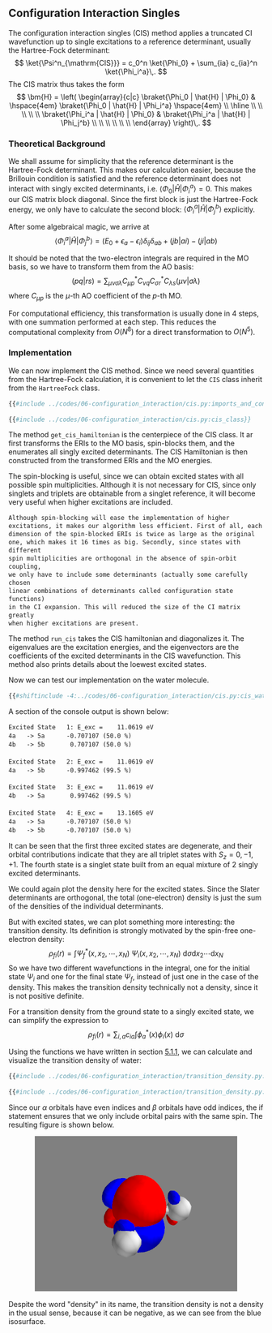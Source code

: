 ## Configuration Interaction Singles

The configuration interaction singles (CIS) method applies a truncated CI 
wavefunction up to single excitations to a reference determinant, usually 
the Hartree-Fock determinant:
$$
  \ket{\Psi^n_{\mathrm{CIS}}} = c_0^n \ket{\Phi_0} 
    + \sum_{ia} c_{ia}^n \ket{\Phi_i^a}\,.
$$
The CIS matrix thus takes the form
$$
  \bm{H} =
  \left(
  \begin{array}{c|c}
    \braket{\Phi_0 | \hat{H} | \Phi_0} 
      & \hspace{4em} \braket{\Phi_0 | \hat{H} | \Phi_i^a} \hspace{4em} \\ 
    \hline
    \\
    \\
    \\
    \\
    \\
    \braket{\Phi_i^a | \hat{H} | \Phi_0} & \braket{\Phi_i^a | \hat{H} | \Phi_j^b}
    \\
    \\
    \\
    \\
    \\
    \\
  \end{array}
  \right)\,.
$$

### Theoretical Background

We shall assume for simplicity that the reference determinant is the 
Hartree-Fock determinant. This makes our calculation easier, because 
the Brillouin condition is satisfied and the reference determinant does 
not interact with singly excited determinants, i.e. 
$\langle \Phi_0 | \hat{H} | \Phi_i^a \rangle = 0$. This makes our CIS 
matrix block diagonal. Since the first block is just the Hartree-Fock 
energy, we only have to calculate the second block: 
$\langle \Phi_i^a | \hat{H} | \Phi_j^b \rangle$ explicitly. 

After some algebraical magic, we arrive at 
$$
\langle \Phi_i^a | \hat{H} | \Phi_j^b \rangle = 
  (E_0 + \epsilon_a - \epsilon_i) \delta_{ij} \delta_{ab} + 
  (jb|ai) - (ji|ab)
$$

It should be noted that the two-electron integrals are required in the 
MO basis, so we have to transform them from the AO basis:
$$
(pq|rs) = \sum_{\mu \nu \sigma \lambda} 
  C_{\mu p}^* C_{\nu q} C_{\sigma r}^* 
  C_{\lambda s} (\mu \nu | \sigma \lambda)
$$
where $C_{\mu p}$ is the $\mu$-th AO coefficient of the 
$p$-th MO. 

For computational efficiency, this transformation is usually done
in 4 steps, with one summation performed at each step. This reduces
the computational complexity from $O(N^8)$ for a direct transformation
to $O(N^5)$.

### Implementation

We can now implement the CIS method. Since we need several quantities from 
the Hartree-Fock calculation, it is convenient to let the `CIS` class inherit 
from the `HartreeFock` class. 
```python
{{#include ../codes/06-configuration_interaction/cis.py:imports_and_constants}}
```
```python
{{#include ../codes/06-configuration_interaction/cis.py:cis_class}}
```

The method `get_cis_hamiltonian` is the centerpiece of the CIS class. It 
ar first transforms the ERIs to the MO basis, spin-blocks them, and the 
enumerates all singly excited determinants. The CIS Hamiltonian is then 
constructed from the transformed ERIs and the MO energies. 
 
The spin-blocking is useful, since we can obtain excited states with all 
possible spin multiplicities. Although it is not necessary for CIS, since 
only singlets and triplets are obtainable from a singlet reference, it 
will become very useful when higher excitations are included.

```admonish note
Although spin-blocking will ease the implementation of higher 
excitations, it makes our algorithm less efficient. First of all, each 
dimension of the spin-blocked ERIs is twice as large as the original 
one, which makes it 16 times as big. Secondly, since states with different 
spin multiplicities are orthogonal in the absence of spin-orbit coupling, 
we only have to include some determinants (actually some carefully chosen 
linear combinations of determinants called configuration state functions) 
in the CI expansion. This will reduced the size of the CI matrix greatly 
when higher excitations are present.
```

The method `run_cis` takes the CIS hamiltonian and diagonalizes it. The 
eigenvalues are the excitation energies, and the eigenvectors are the 
coefficients of the excited determinants in the CIS wavefunction. This method 
also prints details about the loewest excited states.

Now we can test our implementation on the water molecule. 
```python
{{#shiftinclude -4:../codes/06-configuration_interaction/cis.py:cis_water}}
```
A section of the console output is shown below:
```txt
Excited State   1: E_exc =    11.0619 eV
4a   -> 5a      -0.707107 (50.0 %)
4b   -> 5b       0.707107 (50.0 %)

Excited State   2: E_exc =    11.0619 eV
4a   -> 5b      -0.997462 (99.5 %)

Excited State   3: E_exc =    11.0619 eV
4b   -> 5a       0.997462 (99.5 %)

Excited State   4: E_exc =    13.1605 eV
4a   -> 5a      -0.707107 (50.0 %)
4b   -> 5b      -0.707107 (50.0 %)
```

It can be seen that the first three excited states are degenerate, 
and their orbital contributions indicate that they are all
triplet states with $S_z = 0, -1, +1$. The fourth state is a singlet state
built from an equal mixture of 2 singly excited determinants.

We could again plot the density here for the excited states. Since the 
Slater determinants are orthogonal, the total (one-electron) density is 
just the sum of the densities of the individual determinants. 

But with excited states, we can plot something more interesting: the 
transition density. Its definition is strongly motivated by the 
spin-free one-electron density:
$$
  \rho_{fi}(r) = \int \Psi_f^{*}(x, x_2, \cdots, x_N)\ \Psi_i(x, x_2, \cdots, x_N) 
    \ \mathrm{d}\sigma \mathrm{d}x_2 \cdots \mathrm{d}x_N
$$
So we have two different wavefunctions in the integral, one for the 
initial state $\Psi_i$ and one for the final state $\Psi_f$, instead 
of just one in the case of the density. This makes the transition density 
technically not a density, since it is not positive definite. 

For a transition density from the ground state to a singly excited state, 
we can simplify the expression to
$$
  \rho_{fi}(r) = \sum_{i,a} c_{ia} \int \phi_a^{*}(x) \phi_i(x)\ \mathrm{d}\sigma
$$

Using the functions we have written in section [5.1.1](ch04-01a-plot_grid_data.md), 
we can calculate and visualize the transition 
density of water:
```python
{{#include ../codes/06-configuration_interaction/transition_density.py:construct_grid}}
```
```python
{{#include ../codes/06-configuration_interaction/transition_density.py:water_td}}
```
Since our $\alpha$ orbitals have even indices and $\beta$ orbitals 
have odd indices, the if statement ensures that we only include orbital 
pairs with the same spin. The resulting figure is shown below. 

<p style="text-align:center">
  <img src="../assets/figures/06-configuration_interaction/water_transition_density.png" alt="water transition density">
</p>

Despite the word "density" in its name, the transition density is not
a density in the usual sense, because it can be negative, as we can
see from the blue isosurface.

